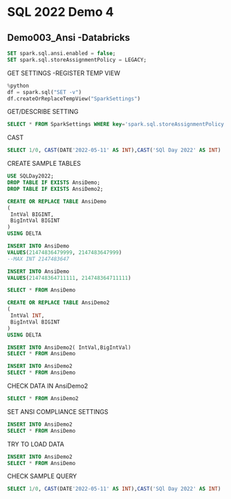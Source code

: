 

# SQL 2022 Demo 4

## Demo003_Ansi -Databricks

```sql
SET spark.sql.ansi.enabled = false;
SET spark.sql.storeAssignmentPolicy = LEGACY;
```

GET SETTINGS -REGISTER TEMP VIEW

```python
%python
df = spark.sql("SET -v")
df.createOrReplaceTempView("SparkSettings")
```

GET/DESCRIBE SETTING

```sql
SELECT * FROM SparkSettings WHERE key='spark.sql.storeAssignmentPolicy'
```

CAST 

```sql
SELECT 1/0, CAST(DATE'2022-05-11' AS INT),CAST('SQl Day 2022' AS INT)
```

CREATE SAMPLE TABLES

```sql
USE SQLDay2022;
DROP TABLE IF EXISTS AnsiDemo;
DROP TABLE IF EXISTS AnsiDemo2;
```

```sql
CREATE OR REPLACE TABLE AnsiDemo 
(
 IntVal BIGINT,
 BigIntVal BIGINT
)
USING DELTA
```

```sql
INSERT INTO AnsiDemo
VALUES(21474836479999, 2147483647999)
--MAX INT 2147483647
```

```sql
INSERT INTO AnsiDemo
VALUES(214748364711111, 214748364711111)
```

```sql
SELECT * FROM AnsiDemo
```

```sql
CREATE OR REPLACE TABLE AnsiDemo2
(
 IntVal INT,
 BigIntVal BIGINT
)
USING DELTA
```

```sql
INSERT INTO AnsiDemo2( IntVal,BigIntVal)
SELECT * FROM AnsiDemo
```

```sql
INSERT INTO AnsiDemo2
SELECT * FROM AnsiDemo
```

CHECK DATA IN AnsiDemo2

```sql
SELECT * FROM AnsiDemo2
```

SET ANSI COMPLIANCE SETTINGS

```sql
INSERT INTO AnsiDemo2
SELECT * FROM AnsiDemo
```

TRY TO LOAD DATA

```sql
INSERT INTO AnsiDemo2
SELECT * FROM AnsiDemo
```

CHECK SAMPLE QUERY

```sql
SELECT 1/0, CAST(DATE'2022-05-11' AS INT),CAST('SQl Day 2022' AS INT)
```

